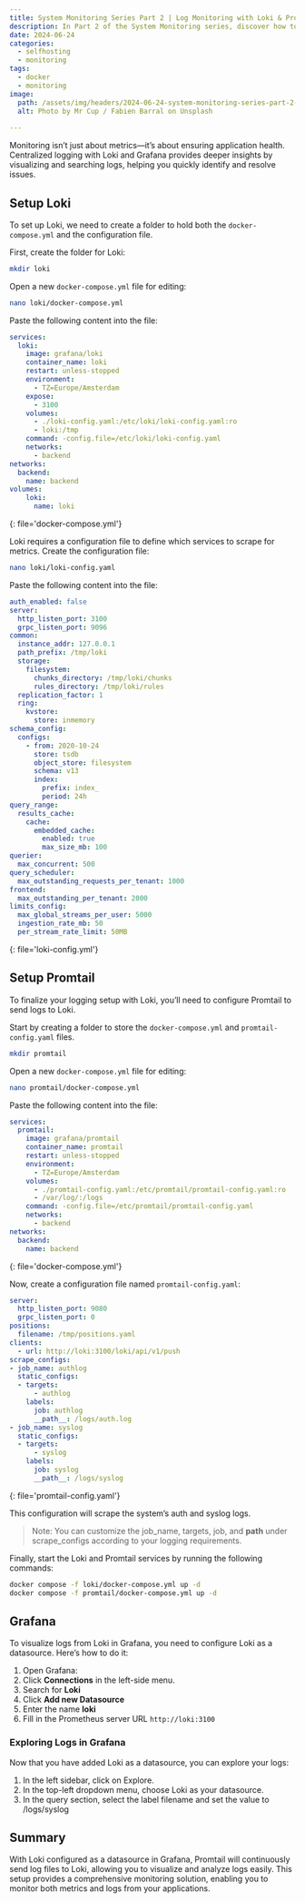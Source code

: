 ```yaml
---
title: System Monitoring Series Part 2 | Log Monitoring with Loki & Promtail
description: In Part 2 of the System Monitoring series, discover how to configure log monitoring for your systems using Loki and Promtail, visualized with Grafana.
date: 2024-06-24
categories: 
  - selfhosting
  - monitoring
tags: 
  - docker
  - monitoring
image:
  path: /assets/img/headers/2024-06-24-system-monitoring-series-part-2-loki-promtail.jpg
  alt: Photo by Mr Cup / Fabien Barral on Unsplash
      
---
```


Monitoring isn’t just about metrics—it’s about ensuring application health. Centralized logging with Loki and Grafana provides deeper insights by visualizing and searching logs, helping you quickly identify and resolve issues.

## Setup Loki

To set up Loki, we need to create a folder to hold both the `docker-compose.yml` and the configuration file.

First, create the folder for Loki:
```bash
mkdir loki
```

Open a new `docker-compose.yml` file for editing:

```bash
nano loki/docker-compose.yml
```
Paste the following content into the file:
```yaml
services:
  loki:
    image: grafana/loki
    container_name: loki
    restart: unless-stopped
    environment:
      - TZ=Europe/Amsterdam
    expose:
      - 3100
    volumes:
      - ./loki-config.yaml:/etc/loki/loki-config.yaml:ro
      - loki:/tmp
    command: -config.file=/etc/loki/loki-config.yaml
    networks:
      - backend
networks:
  backend:
    name: backend
volumes:
    loki:
      name: loki
```
{: file='docker-compose.yml'}

Loki requires a configuration file to define which services to scrape for metrics. Create the configuration file:
```bash
nano loki/loki-config.yaml
```
Paste the following content into the file:
```yaml
auth_enabled: false
server:
  http_listen_port: 3100
  grpc_listen_port: 9096
common:
  instance_addr: 127.0.0.1
  path_prefix: /tmp/loki
  storage:
    filesystem:
      chunks_directory: /tmp/loki/chunks
      rules_directory: /tmp/loki/rules
  replication_factor: 1
  ring:
    kvstore:
      store: inmemory
schema_config:
  configs:
    - from: 2020-10-24
      store: tsdb
      object_store: filesystem
      schema: v13
      index:
        prefix: index_
        period: 24h
query_range:
  results_cache:
    cache:
      embedded_cache:
        enabled: true
        max_size_mb: 100
querier:
  max_concurrent: 500
query_scheduler:
  max_outstanding_requests_per_tenant: 1000
frontend:
  max_outstanding_per_tenant: 2000
limits_config:
  max_global_streams_per_user: 5000
  ingestion_rate_mb: 50
  per_stream_rate_limit: 50MB
```
{: file='loki-config.yml'}

## Setup Promtail

To finalize your logging setup with Loki, you’ll need to configure Promtail to send logs to Loki.

Start by creating a folder to store the `docker-compose.yml` and `promtail-config.yaml` files.

```bash
mkdir promtail
```

Open a new `docker-compose.yml` file for editing:

```bash
nano promtail/docker-compose.yml
```
Paste the following content into the file:
```yaml
services:
  promtail:
    image: grafana/promtail
    container_name: promtail
    restart: unless-stopped
    environment:
      - TZ=Europe/Amsterdam
    volumes:
      - ./promtail-config.yaml:/etc/promtail/promtail-config.yaml:ro
      - /var/log/:/logs
    command: -config.file=/etc/promtail/promtail-config.yaml
    networks:
      - backend
networks:
  backend:
    name: backend
```
{: file='docker-compose.yml'}

Now, create a configuration file named `promtail-config.yaml`:

```yaml
server:
  http_listen_port: 9080
  grpc_listen_port: 0
positions:
  filename: /tmp/positions.yaml
clients:
  - url: http://loki:3100/loki/api/v1/push
scrape_configs:
- job_name: authlog
  static_configs:
  - targets:
      - authlog
    labels:
      job: authlog
      __path__: /logs/auth.log
- job_name: syslog
  static_configs:
  - targets:
      - syslog
    labels:
      job: syslog
      __path__: /logs/syslog
```
{: file='promtail-config.yaml'}

This configuration will scrape the system’s auth and syslog logs.
> Note: You can customize the job_name, targets, job, and __path__ under scrape_configs according to your logging requirements.

Finally, start the Loki and Promtail services by running the following commands:

```bash
docker compose -f loki/docker-compose.yml up -d
docker compose -f promtail/docker-compose.yml up -d
```

## Grafana

To visualize logs from Loki in Grafana, you need to configure Loki as a datasource. Here’s how to do it:

1.	Open Grafana:
2.  Click **Connections** in the left-side menu.
3.  Search for **Loki**
4.  Click **Add new Datasource**
5.  Enter the name **loki**
6.  Fill in the Prometheus server URL `http://loki:3100`

### Exploring Logs in Grafana

Now that you have added Loki as a datasource, you can explore your logs:

1. In the left sidebar, click on Explore.
2. In the top-left dropdown menu, choose Loki as your datasource.
3. In the query section, select the label filename and set the value to /logs/syslog

## Summary

With Loki configured as a datasource in Grafana, Promtail will continuously send log files to Loki, allowing you to visualize and analyze logs easily. This setup provides a comprehensive monitoring solution, enabling you to monitor both metrics and logs from your applications.